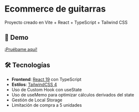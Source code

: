 # Ecommerce de guitarras
Proyecto creado en Vite + React + TypeScript + Tailwind CSS

## 🚀 Demo

[¡Pruébame aquí!](https://aranda-react-guitar-ecommerce.netlify.app/)

## 🛠️ Tecnologías

- **Frontend**: [React 19](https://reactjs.org/) con TypeScript
- **Estilos**: [TailwindCSS 4](https://tailwindcss.com/)
- Uso de Custom Hook con useState
- Uso de useMemo para optimizar cálculos derivados del state
- Gestión de Local Storage
- Limitación de compra a 5 unidades